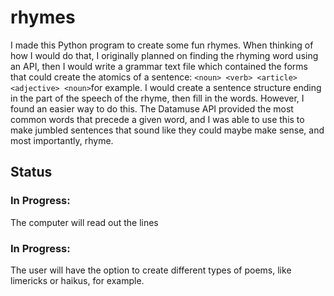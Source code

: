 # rhymes
I made this Python program to create some fun rhymes. When thinking of how I would do that, I originally planned on finding the rhyming word using an API, then I would write a grammar text file which contained the forms that could create the atomics of a sentence:
```<noun> <verb> <article> <adjective> <noun>```for example. I would create a sentence structure ending in the part of the speech of the rhyme, then fill in the words. However, I found an easier way to do this. The Datamuse API provided the most common words that precede a given word, and I was able to use this to make jumbled sentences that sound like they could maybe make sense, and most importantly, rhyme. 

## Status
### In Progress:
The computer will read out the lines
### In Progress:
The user will have the option to create different types of poems, like limericks or haikus, for example.
